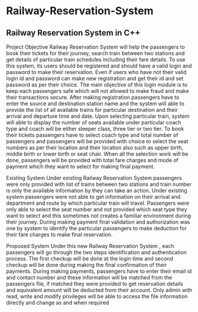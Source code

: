 # Railway-Reservation-System
## Railway Reservation System in C++

Project Objective
Railway Reservation System  will help the passengers to book their tickets for their journey, search train between two stations and get details of particular train schedules including their fare details. To use this system, its users should be registered and should have a valid login and password to make their reservation. Even if users who have not their valid login id and password can make new registration and get their id and set password as per their choice. The main objective of this login module is to keep each passengers safe which will not allowed to make fraud and make their transactions secure. After making registration passengers have to enter the source and destination station name and the system will able to provide the list of all available trains for particular destination and their arrival and departure time and date. Upon selecting particular train, system will able to display the number of seats available under particular coach type and coach will be either sleeper class, three tier or two tier. To book their tickets passengers have to select coach type and total number of passengers and passengers will be provided with choice to select the seat numbers as per their location and their location also such as upper birth, middle birth or lower birth or seat chair. When all the selection work will be done, passengers will be provided with total fare charges and mode of payment which they want to select for making final payment.


Existing System
Under existing Railway Reservation System  passengers were only provided with list of trains between two stations and train number is only the available information by they can take an action. Under existing system passengers were not able to get information on their arrival and department and route by which particular train will travel. Passengers were only able to select the seat number and not provided which seat type they want to select and this sometimes not creates a familiar environment during their journey. During making payment final validation and authorization was one by system to identify the particular passengers to make deduction for their fare charges to make final reservation.

Proposed System
Under this new Railway Reservation System , each passengers will go through the two steps identification and authentication process. The first checkup will be done at the login time and second checkup will be done during making the final confirmation of their payments. During making payments, passengers have to enter their email id and contact number and these information will be matched from the passengers file, if matched they were provided to get reservation details and equivalent amount will be deducted from their account. Only admin with read, write and modify privileges will be able to access the file information directly and change as and when required
